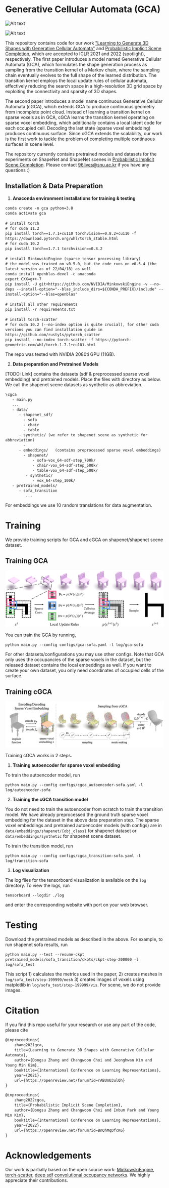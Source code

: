 # Generative Cellular Automata (GCA) 



![Alt text](media/generations.gif?raw=true "Title")

![Alt text](media/scene_completions.gif?raw=true "Title")

This repository contains code for our work ["Learning to Generate 3D Shapes with Generative Cellular Automata"](https://openreview.net/forum?id=rABUmU3ulQh) and [Probabilistic Implicit Scene Completion](https://openreview.net/forum?id=BnQhMqDfcKG), which are accepted to ICLR 2021 and 2022 (spotlight), respectively. The first paper introduces a model named Generative Cellular Automata (GCA), which formulates the shape generation process as sampling from the transition kernel of a Markov chain, where the sampling chain eventually evolves to the full shape of the learned distribution. The transition kernel employs the local update rules of cellular automata, effectively reducing the search space in a high-resolution 3D grid space by exploiting the connectivity and sparsity of 3D shapes. 

The second paper introduces a model name continuous Generative Cellular Automata (cGCA), which extends GCA to produce continuous geometry from incomplete point cloud. Instead of learning a transition kernel on sparse voxels as in GCA, cGCA learns the transition kernel operating on sparse voxel embedding, which additionally contains a local latent code for each occupied cell. Decoding the last state (sparse voxel embedding) produces continuous surface. Since cGCA extends the scalability, our work is the first work to tackle the problem of completing multiple continuous surfaces in scene level. 

The repository currently contains pretrained models and datasets for the experiments on ShapeNet and ShapeNet scenes in [Probabilistic Implicit Scene Completion](https://openreview.net/forum?id=BnQhMqDfcKG). Please contact 96lives@snu.ac.kr if you have any questions :)




## Installation & Data Preparation

1. **Anaconda environment installations for training & testing**

```
conda create -n gca python=3.8
conda activate gca

# install torch
# for cuda 11.2
pip install torch==1.7.1+cu110 torchvision==0.8.2+cu110 -f https://download.pytorch.org/whl/torch_stable.html
# for cuda 10.2
pip install torch==1.7.1 torchvision==0.8.2

# install MinkowskiEngine (sparse tensor processing library)
# the model was trained on v0.5.0, but the code runs on v0.5.4 (the latest version as of 22/04/18) as well
conda install openblas-devel -c anaconda 
export CXX=g++-7
pip install -U git+https://github.com/NVIDIA/MinkowskiEngine -v --no-deps --install-option="--blas_include_dirs=${CONDA_PREFIX}/include" --install-option="--blas=openblas"

# install all other requirements
pip install -r requirements.txt

# install torch-scatter
# for cuda 10.2 (--no-index option is quite crucial), for other cuda versions you can find installation guide in https://github.com/rusty1s/pytorch_scatter
pip install --no-index torch-scatter -f https://pytorch-geometric.com/whl/torch-1.7.1+cu101.html
```
The repo was tested with NVIDIA 2080ti GPU (11GB). 




2. **Data preparation and Pretrained Models**

[TODO: Link] contains the datasets (sdf & preprocessed sparse voxel embedding) and pretrained models. Place the files with directory as below. We call the shapenet scene datasets as synthetic as abbreviation. 

```
\cgca
   - main.py
   ...
   - data/
      - shapenet_sdf/
      	- sofa
      	- chair
      	- table
      - synthetic/ (we refer to shapenet scene as synthetic for abbreviation)
      	- 
      - embeddings/   (contains preprocessed sparse voxel embeddings)
      	- shapenet/
      		- sofa-vox_64-sdf-step_700k/
         	- chair-vox_64-sdf-step_500k/
         	- table-vox_64-sdf-step_500k/
         - synthetic/
         	- vox_64-step_100k/
   - pretrained_models/
      - sofa_transition
         ...
```

For embeddings we use 10 random translations for data augmentation.



# Training 

We provide training scripts for GCA and cGCA on shapenet/shapenet scene dataset.



## Training GCA

![Alt text](media/gca_method_overview.png?raw=true "Title")

You can train the GCA by running,  

```
python main.py --config configs/gca-sofa.yaml -l log/gca-sofa
```

For other datasets/configurations you may use other configs. Note that GCA only uses the occupancies of the sparse voxels in the dataset, but the released dataset contains the local embeddings as well. If you want to create your own dataset, you only need coordinates of occupied cells of the surface.



## Training cGCA

![Alt text](media/cgca_method_overview.jpg?raw=true "Title")

Training cGCA works in 2 steps. 

1. **Training autoencoder for sparse voxel embedding**

To train the autoencoder model, run
```
python main.py --config configs/cgca_autoencoder-sofa.yaml -l log/autoencoder-sofa
```

2. **Training the cGCA transition model**

You do not need to train the autoencoder from scratch to train the transition model. We have already preprocessed the ground truth sparse voxel embedding for the dataset in the above data preparation step. The sparse voxel embeddings and pretrained autoencoder models (with configs) are in `data/embeddings/shapenet/{obj_class}` for shapenet dataset or `data/embeddings/synthetic` for shapenet scene dataset.

To train the transition model, run

```
python main.py --config configs/cgca_transition-sofa.yaml -l log/transition-sofa
```

3. **Log visualization** 

The log files for the tensorboard visualization is available on the `log` directory.
To view the logs, run

```
tensorboard --logdir ./log
```
and enter the corresponding website with port on your web browser.



# Testing 

Download the pretrained models as described in the above.
For example, to run shapenet sofa results, run

```
python main.py --test --resume-ckpt pretrained_models/sofa_transition/ckpts/ckpt-step-200000 -l log/sofa_test
```

This script 1) calculates the metrics used in the paper, 2) creates meshes in `log/sofa_test/step-199999/mesh` 3) creates images of voxels using matplotlib in `log/sofa_test/step-199999/vis`. For scene, we do not provide images.  



# Citation

If you find this repo useful for your research or use any part of the code, please cite 

```
@inproceedings{
	zhang2021gca,
	title={Learning to Generate 3D Shapes with Generative Cellular Automata},
	author={Dongsu Zhang and Changwoon Choi and Jeonghwan Kim and Young Min Kim},
	booktitle={International Conference on Learning Representations},
	year={2021},
	url={https://openreview.net/forum?id=rABUmU3ulQh}
}
```

```
@inproceedings{
	zhang2022cgca,
	title={Probabilistic Implicit Scene Completion},
	author={Dongsu Zhang and Changwoon Choi and Inbum Park and Young Min Kim},
	booktitle={International Conference on Learning Representations},
	year={2022},
	url={https://openreview.net/forum?id=BnQhMqDfcKG}
}
```



# Acknowledgements

Our work is partially based on the open source work: [MinkowskiEngine](https://github.com/NVIDIA/MinkowskiEngine), [torch-scatter](https://github.com/rusty1s/pytorch_scatter), [deep sdf](https://github.com/facebookresearch/DeepSDF) [convolutional occupancy networks](https://github.com/autonomousvision/convolutional_occupancy_networks). We highly appreciate their contributions. 
